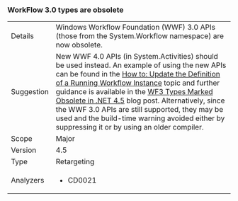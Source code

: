 ### WorkFlow 3.0 types are obsolete

|   |   |
|---|---|
|Details|Windows Workflow Foundation (WWF) 3.0 APIs (those from the System.Workflow namespace) are now obsolete.|
|Suggestion|New WWF 4.0 APIs (in System.Activities) should be used instead. An example of using the new APIs can be found in the [How to: Update the Definition of a Running Workflow Instance](~/docs/framework/windows-workflow-foundation/how-to-update-the-definition-of-a-running-workflow-instance.md) topic and further guidance is available in the [WF3 Types Marked Obsolete in .NET 4.5](http://blogs.msdn.com/b/workflowteam/archive/2012/02/08/deprecatingwf3.aspx) blog post. Alternatively, since the WWF 3.0 APIs are still supported, they may be used and the build-time warning avoided either by suppressing it or by using an older compiler.|
|Scope|Major|
|Version|4.5|
|Type|Retargeting|
|Analyzers|<ul><li>CD0021</li></ul>|

